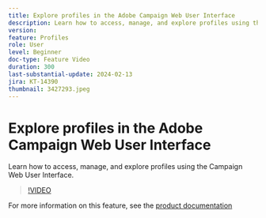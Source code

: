 ```yaml
---
title: Explore profiles in the Adobe Campaign Web User Interface
description: Learn how to access, manage, and explore profiles using the Campaign Web User Interface.
version: 
feature: Profiles
role: User
level: Beginner
doc-type: Feature Video
duration: 300
last-substantial-update: 2024-02-13
jira: KT-14390
thumbnail: 3427293.jpeg
---
```


# Explore profiles in the Adobe Campaign Web User Interface

Learn how to access, manage, and explore profiles using the Campaign Web User Interface.

>[!VIDEO](https://video.tv.adobe.com/v/3427293/?learn=on)

For more information on this feature, see the [product documentation](https://experienceleague.adobe.com/docs/campaign-web/v8/audiences/gs-audiences-recipients.html?lang=en)